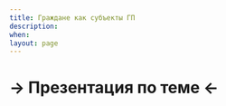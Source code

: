 ```yaml
---
title: Граждане как субъекты ГП
description:
when:
layout: page
---
```


# &rarr; <a id="goToPresentation" target="_blank">Презентация по теме</a> &larr;

<!-- <hr /> -->

<!-- # Вопросы -->

<!-- 1. Раскройте понятие и содержание гражданской правоспособности. -->
<!-- 2. Что такое гражданская дееспособность и каковы ее виды? -->
<!-- 3. Что представляет собой опека и попечительство? Что такое патронаж? -->
<!-- 4. Каковы индивидуализирующие признаки гражданина? -->
<!-- 5. Охарактеризуйте акты гражданского состояния. -->
<!-- 6. Что представляет собой безвестное отсутствие гражданина? -->
<!-- 7. В чем особенности объявления гражданина умершим? -->
<!-- 8. Что представляет собой предпринимательская деятельность гражданина? -->
<!-- 9. Охарактеризуйте особенности банкротства гражданина. -->

<!-- # Задачи -->

<!-- ## Задача 1 -->

<!-- Субботин Максим 10 лет получил в наследство от бабушки жилой однокомнатный дом, -->
<!-- и предметы домашнего обихода находящиеся в доме. Мать Максима обратилась в -->
<!-- органы опеки и попечительства, за получением согласия на продажу дома. В органах -->
<!-- опеки и попечительства отказали в согласии на проведение сделки, так как права -->
<!-- несовершеннолетнего будут нарушены. Против продажи других вещей органы опеки не -->
<!-- возражали. Мать Максима Субботина обратилась в суд с жалобой на действия органов -->
<!-- опеки и попечительства, в которой указывала на то, что она в силу закона -->
<!-- является законным представителем несовершеннолетнего сына и имеет право -->
<!-- совершать от его имени любые действия, в том числе и сделки с недвижимостью. -->

<!-- Оцените действия каждой из сторон? Какое решение должен вынести суд? -->

<!-- ## Задача 2 -->

<!-- Николай Слепнев после возвращения из армии работал на заводе. Под влиянием -->
<!-- коллег по работе, пристрастился к спиртным напиткам. Родители Николая обращались -->
<!-- за помощью к врачу, принудительно лечили Николая, но как только он приходил на -->
<!-- работу, начинал вновь употреблять спиртные напитки. Родители Николая, обратились -->
<!-- в суд с просьбой об ограничении дееспособности Николая. Отец Николая просил суд -->
<!-- назначить его попечителем. -->

<!-- Назовите условия, при наличии которых возможно ограничение дееспособности лиц, -->
<!-- злоупотребляющих спиртными напитками или наркотическими веществами? Какое -->
<!-- решение вынесет суд? -->

<!-- ## Задача 3 -->

<!-- В день 16-летия Веронике Абдуловой дедушка с бабушкой подарили дорогие серьги, -->
<!-- украшенные драгоценными камнями. Через год Вероника продала серьги своей подруге -->
<!-- по школе, а на полученные от этого деньги она приобрела себе новый сотовый -->
<!-- телефон. Родители Вероники, узнав об этом, потребовали вернуть украшение, так -->
<!-- как это семейная реликвия. А также они потребовали расторгнуть договор -->
<!-- купли-продажи телефона, так как у Вероники уже есть два телефона и третий ей не -->
<!-- нужен. -->

<!-- Имела ли право Вероника продавать серьги и покупать телефон? -->

<!-- ## Задача 4 -->

<!-- Света Лазарева, 16 лет, училась в мясомолочном техникуме и получала стипендию в -->
<!-- размере 800 рублей. Большую часть стипендии она тратила на косметику. Света -->
<!-- Лазарева проживала совместно с матерью и двумя малолетними братьями в -->
<!-- двухкомнатной квартире. Мать Светы неоднократно просила ее не тратить деньги на -->
<!-- приобретение косметики, так как семья испытывает определенные материальные -->
<!-- трудности. Мать Светы обратилась с заявлением в мясомолочный техникум, где -->
<!-- училась ее дочь, в котором просила стипендиею ее дочери отдавать ей, так как -->
<!-- Света нерационально тратит деньги. Главный бухгалтер распорядился стипендию -->
<!-- Лазаревой Светы выдавать ее матери. -->

<!-- Правильно ли поступил главный бухгалтер? Предложите Ваше решение проблемной -->
<!-- ситуации. -->

<!-- ## Задача 5 -->

<!-- Супруги Сибиряковы находились в браке 10 лет, у них родились две девочки. В 2009 г. они развелись, а отец девочек был лишен родительских прав. Несовершеннолетние дочери по решению суда проживают с матерью, которая в 2011 г. поменяла свою и фамилии детей на свою девичью фамилию. Узнав об этом решении, Сибиряков обратился в суд.Проанализируйте данную ситуацию с позиции гражданского законодательства и дайте прогноз развития ситуации в суде. -->

<!-- Может ли единственный законный представитель несовершеннолетнего самостоятельно решать вопрос о смене имени ребенка? Ответ аргументируйте ссылкой на действующие правовые нормы. -->

<!-- ## Задача 6 -->

<!-- Районный суд удовлетворил иск Щекалева о признании его 83-летней матери недееспособной. Утверждая, что у нее старческое слабоумие, истец ссылался на показания свидетелей - соседей, которыми отмечалось, что Щекалева не может понимать значение своих действий и руководить ими. Дело было рассмотрено без участия ответчицы и представителя органов опеки и попечительства. -->

<!-- В апелляционной жалобе Щекалева пояснила, что сын добивается признания ее недееспособной, преследуя цель ограничить ее право распоряжения своим имуществом, так как ему известно, что она намерена завещать имущество внуку. К жалобе приложено заявление внука, в котором он обращает внимание суда на то, что Щекалева вполне разумная женщина, сама себя обслуживает, делает покупки ездит в транспорте. Кроме того, она плохо слышит. Все это и могло создать неверное представление о ее психическом состоянии. При необходимости он согласен осуществлять над ней патронаж. -->

<!-- Какое решение должно быть вынесено апелляционной инстанцией? Не допущено ли судом первой инстанции нарушений при применении норм процессуального законодательства? -->

<!-- # Задание -->

<!-- Сравните два судебных решения, приведенных ниже. Проанализируйте причины, по -->
<!-- которым суд удовлетворил или отказал в удовлетворении требования о признании -->
<!-- гражданина безвестно отсутствующим. -->

<!-- - [Решение № 2-236/2020 2-236/2020~М-41/2020 М-41/2020 от 26 февраля 2020 г. по делу № 2-236/2020](https://sudact.ru/regular/doc/PCy3tyo2kvJQ/?regular-txt=%D0%BF%D1%80%D0%B8%D0%B7%D0%BD%D0%B0%D0%BD%D0%B8%D0%B5+%D0%B3%D1%80%D0%B0%D0%B6%D0%B4%D0%B0%D0%BD%D0%B8%D0%BD%D0%B0+%D0%B1%D0%B5%D0%B7%D0%B2%D0%B5%D1%81%D1%82%D0%BD%D0%BE+%D0%BE%D1%82%D1%81%D1%83%D1%82%D1%81%D1%82%D0%B2%D1%83%D1%8E%D1%89%D0%B8%D0%BC&regular-case_doc=&regular-lawchunkinfo=&regular-date_from=&regular-date_to=&regular-workflow_stage=&regular-area=&regular-court=&regular-judge=&_=1601573028262&snippet_pos=1070#snippet); -->
<!-- - [Решение № 2-142/2020 2-142/2020(2-9169/2019;)~М-8289/2019 2-9169/2019 М-8289/2019 от 28 февраля 2020 г. по делу № 2-142/2020](https://sudact.ru/regular/doc/sxg7P5jX0Nrj/?regular-txt=%D0%BF%D1%80%D0%B8%D0%B7%D0%BD%D0%B0%D0%BD%D0%B8%D0%B5+%D0%B3%D1%80%D0%B0%D0%B6%D0%B4%D0%B0%D0%BD%D0%B8%D0%BD%D0%B0+%D0%B1%D0%B5%D0%B7%D0%B2%D0%B5%D1%81%D1%82%D0%BD%D0%BE+%D0%BE%D1%82%D1%81%D1%83%D1%82%D1%81%D1%82%D0%B2%D1%83%D1%8E%D1%89%D0%B8%D0%BC&regular-case_doc=&regular-lawchunkinfo=&regular-date_from=&regular-date_to=&regular-workflow_stage=&regular-area=&regular-court=&regular-judge=&_=1601573028262&snippet_pos=554#snippet). -->
